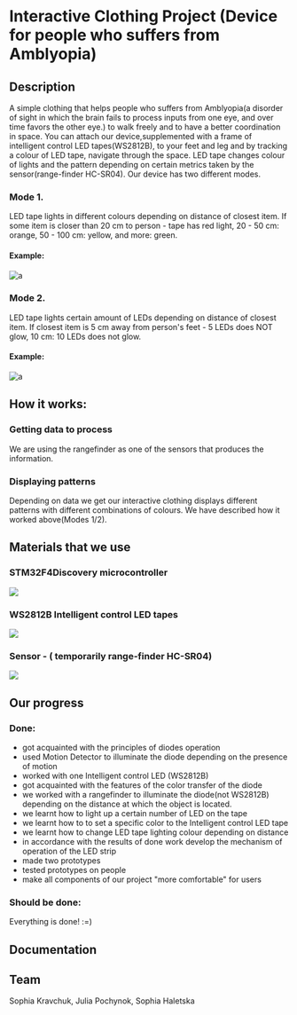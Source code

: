 # Interactive Clothing Project (Device for people who suffers from Amblyopia)

## Description
A simple clothing that helps people who suffers from Amblyopia(a disorder of sight in which the brain fails to process inputs from one eye, and over time favors the other eye.) to walk freely and to have a better coordination in space. You can attach our device,supplemented with a frame of intelligent control LED tapes(WS2812B),  to your feet and leg and by tracking a colour of LED tape, navigate through the space. LED tape changes colour of lights and the pattern depending on certain metrics taken by the sensor(range-finder HC-SR04).
Our device has two different modes.

### Mode 1.
LED tape lights in different colours depending on distance of closest item.
If some item is closer than 20 cm to person - tape has red light, 20 - 50 cm: orange, 50 - 100 cm: yellow, and more: green.

#### Example:
![a](https://drive.google.com/uc?export=view&id=1AEwmK_NFDQ_S34hLclMP7Uz-a3Hduuyx)

### Mode 2.
LED tape lights certain amount of LEDs depending on distance of closest item.
If closest item is 5 cm away from person's feet - 5 LEDs does NOT glow, 10 cm: 10 LEDs does not glow.

#### Example:
![a](https://drive.google.com/uc?export=view&id=1o1Cnzm2foz8ZPk9AcE9jDxdfRMFJAjPs)

## How it works:
### Getting data to process

We are using the rangefinder as one of the sensors that produces the information.

### Displaying patterns
Depending on data we get our interactive clothing displays different patterns with different combinations of colours. We have described how it worked above(Modes 1/2).

## Materials that we use

### STM32F4Discovery microcontroller
![](https://www.waveshare.com/img/devkit/STM32F4DISCOVERY/STM32F4DISCOVERY-5.jpg)

### WS2812B Intelligent control LED tapes
![](https://nettigo.eu/system/images/2203/original.JPG?1495546386)

### Sensor - ( temporarily range-finder HC-SR04)
![](https://uawest.com/image/cache/product_images/original_images/1829_0-700x700.jpg)

## Our progress
### Done:
- got acquainted with the principles of diodes operation
- used Motion Detector to illuminate the diode depending on the presence of motion
- worked with one Intelligent control LED (WS2812B)
- got acquainted with the features of the color transfer of the diode
- we worked with a rangefinder to illuminate the diode(not WS2812B) depending on the distance at which the object is located.
- we learnt how to light up a certain number of LED on the tape 
- we learnt how to  to set a specific color to the Intelligent control LED tape
- we learnt how to change LED tape lighting colour depending on distance
- in accordance with the results of done work develop the mechanism of operation of the LED strip
- made two prototypes
- tested prototypes on people
- make all components of our project "more comfortable" for users

### Should be done:
Everything is done! :=)


## Documentation

## Team
Sophia Kravchuk, Julia Pochynok, Sophia Haletska
